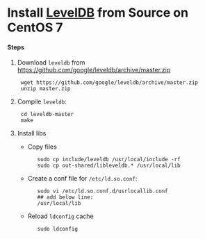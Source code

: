 # Install [LevelDB](https://github.com/google/leveldb) from Source on CentOS 7

#### Steps
1. Download `leveldb` from <https://github.com/google/leveldb/archive/master.zip>

        wget https://github.com/google/leveldb/archive/master.zip
        unzip master.zip

2. Compile `leveldb`:

        cd leveldb-master
        make

3. Install libs
   * Copy files

            sudo cp include/leveldb /usr/local/include -rf
            sudo cp out-shared/libleveldb.* /usr/local/lib

   * Create a conf file for `/etc/ld.so.conf`:

            sudo vi /etc/ld.so.conf.d/usrlocallib.conf
            ## add below line:
            /usr/local/lib

   * Reload `ldconfig` cache

            sudo ldconfig

